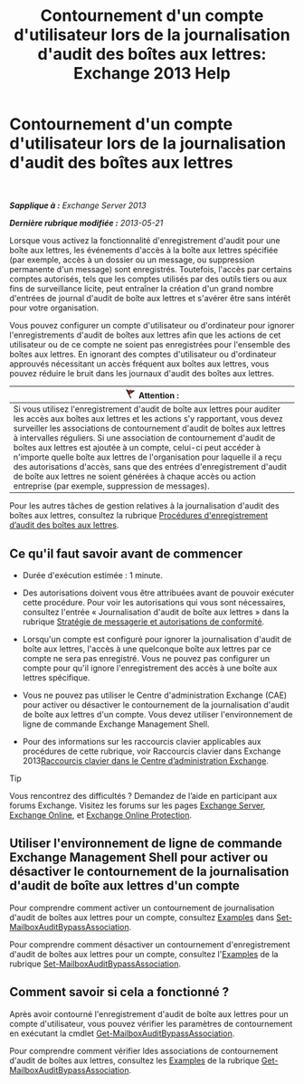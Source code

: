 ﻿---
title: "Contournement d'un compte d'utilisateur lors de la journalisation d'audit des boîtes aux lettres: Exchange 2013 Help"
TOCTitle: Contournement d'un compte d'utilisateur lors de la journalisation d'audit des boîtes aux lettres
ms:assetid: 98a87071-fe31-4b67-beb8-a73799e54df2
ms:mtpsurl: https://technet.microsoft.com/fr-fr/library/Ff461934(v=EXCHG.150)
ms:contentKeyID: 50478767
ms.date: 04/24/2018
mtps_version: v=EXCHG.150
ms.translationtype: HT
---

# Contournement d'un compte d'utilisateur lors de la journalisation d'audit des boîtes aux lettres

 

_**Sapplique à :** Exchange Server 2013_

_**Dernière rubrique modifiée :** 2013-05-21_

Lorsque vous activez la fonctionnalité d'enregistrement d'audit pour une boîte aux lettres, les événements d'accès à la boîte aux lettres spécifiée (par exemple, accès à un dossier ou un message, ou suppression permanente d'un message) sont enregistrés. Toutefois, l'accès par certains comptes autorisés, tels que les comptes utilisés par des outils tiers ou aux fins de surveillance licite, peut entraîner la création d'un grand nombre d'entrées de journal d'audit de boîte aux lettres et s'avérer être sans intérêt pour votre organisation.

Vous pouvez configurer un compte d'utilisateur ou d'ordinateur pour ignorer l'enregistrements d'audit de boîtes aux lettres afin que les actions de cet utilisateur ou de ce compte ne soient pas enregistrées pour l'ensemble des boîtes aux lettres. En ignorant des comptes d'utilisateur ou d'ordinateur approuvés nécessitant un accès fréquent aux boîtes aux lettres, vous pouvez réduire le bruit dans les journaux d'audit des boîtes aux lettres.

<table>
<thead>
<tr class="header">
<th><img src="images/JJ673034.Caution(EXCHG.150).gif" title="Attention" alt="Attention" />Attention :</th>
</tr>
</thead>
<tbody>
<tr class="odd">
<td>Si vous utilisez l'enregistrement d'audit de boîte aux lettres pour auditer les accès aux boîtes aux lettres et les actions s'y rapportant, vous devez surveiller les associations de contournement d'audit de boîtes aux lettres à intervalles réguliers. Si une association de contournement d'audit de boîtes aux lettres est ajoutée à un compte, celui-ci peut accéder à n'importe quelle boîte aux lettres de l'organisation pour laquelle il a reçu des autorisations d'accès, sans que des entrées d'enregistrement d'audit de boîte aux lettres ne soient générées à chaque accès ou action entreprise (par exemple, suppression de messages).</td>
</tr>
</tbody>
</table>


Pour les autres tâches de gestion relatives à la journalisation d'audit des boîtes aux lettres, consultez la rubrique [Procédures d'enregistrement d’audit des boîtes aux lettres](mailbox-audit-logging-procedures-exchange-2013-help.md).

## Ce qu'il faut savoir avant de commencer

  - Durée d'exécution estimée : 1 minute.

  - Des autorisations doivent vous être attribuées avant de pouvoir exécuter cette procédure. Pour voir les autorisations qui vous sont nécessaires, consultez l'entrée « Journalisation d'audit de boîte aux lettres » dans la rubrique [Stratégie de messagerie et autorisations de conformité](messaging-policy-and-compliance-permissions-exchange-2013-help.md).

  - Lorsqu'un compte est configuré pour ignorer la journalisation d'audit de boîte aux lettres, l'accès à une quelconque boîte aux lettres par ce compte ne sera pas enregistré. Vous ne pouvez pas configurer un compte pour qu'il ignore l'enregistrement des accès à une boîte aux lettres spécifique.

  - Vous ne pouvez pas utiliser le Centre d'administration Exchange (CAE) pour activer ou désactiver le contournement de la journalisation d'audit de boîte aux lettres d'un compte. Vous devez utiliser l'environnement de ligne de commande Exchange Management Shell.

  - Pour des informations sur les raccourcis clavier applicables aux procédures de cette rubrique, voir Raccourcis clavier dans Exchange 2013[Raccourcis clavier dans le Centre d’administration Exchange](keyboard-shortcuts-in-the-exchange-admin-center-exchange-online-protection-help.md).

> [!TIP]
> Vous rencontrez des difficultés ? Demandez de l’aide en participant aux forums Exchange. Visitez les forums sur les pages <a href="https://go.microsoft.com/fwlink/p/?linkid=60612">Exchange Server</a>, <a href="https://go.microsoft.com/fwlink/p/?linkid=267542">Exchange Online</a>, et <a href="https://go.microsoft.com/fwlink/p/?linkid=285351">Exchange Online Protection</a>.


## Utiliser l'environnement de ligne de commande Exchange Management Shell pour activer ou désactiver le contournement de la journalisation d'audit de boîte aux lettres d'un compte

Pour comprendre comment activer un contournement de journalisation d'audit de boîtes aux lettres pour un compte, consultez [Examples](https://technet.microsoft.com/fr-fr/ff696758\(exchg.150\)#examples) dans [Set-MailboxAuditBypassAssociation](https://technet.microsoft.com/fr-fr/library/ff696758\(v=exchg.150\)).

Pour comprendre comment désactiver un contournement d'enregistrement d'audit de boîtes aux lettres pour un compte, consultez l'[Examples](https://technet.microsoft.com/fr-fr/ff696758\(exchg.150\)#examples) de la rubrique [Set-MailboxAuditBypassAssociation](https://technet.microsoft.com/fr-fr/library/ff696758\(v=exchg.150\)).

## Comment savoir si cela a fonctionné ?

Après avoir contourné l'enregistrement d'audit de boîte aux lettres pour un compte d'utilisateur, vous pouvez vérifier les paramètres de contournement en exécutant la cmdlet [Get-MailboxAuditBypassAssociation](https://technet.microsoft.com/fr-fr/library/ff696741\(v=exchg.150\)).

Pour comprendre comment vérifier ldes associations de contournement d'audit de boîtes aux lettres, consultez les [Examples](https://technet.microsoft.com/fr-fr/ff696741\(exchg.150\)#examples) de la rubrique [Get-MailboxAuditBypassAssociation](https://technet.microsoft.com/fr-fr/library/ff696741\(v=exchg.150\)).


